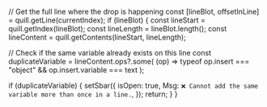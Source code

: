 // Get the full line where the drop is happening
const [lineBlot, offsetInLine] = quill.getLine(currentIndex);
if (lineBlot) {
  const lineStart = quill.getIndex(lineBlot);
  const lineLength = lineBlot.length();
  const lineContent = quill.getContents(lineStart, lineLength);

  // Check if the same variable already exists on this line
  const duplicateVariable = lineContent.ops?.some(
    (op) => typeof op.insert === "object" && op.insert.variable === text
  );

  if (duplicateVariable) {
    setSbar({
      isOpen: true,
      Msg: `❌ Cannot add the same variable more than once in a line.`,
    });
    return;
  }
}